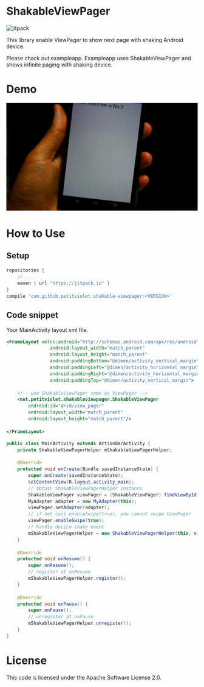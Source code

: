 # ShakableViewPager

![jitpack](https://img.shields.io/github/tag/petitviolet/shakable-viewpager.svg?label=JitPack)

This library enable ViewPager to show next page with shaking Android device.

Please chack out exampleapp.
Exampleapp uses ShakableViewPager and shows infinite paging with shaking device.

# Demo

![demo.gif](./image/demo.gif)

# How to Use

## Setup

```groovy
repositories {
    // ...
    maven { url "https://jitpack.io" }
}
compile 'com.github.petitviolet:shakable-viewpager:<VERSION>'
```

## Code snippet

Your MainActivity layout xml file.

```xml
<FrameLayout xmlns:android="http://schemas.android.com/apk/res/android"
                android:layout_width="match_parent"
                android:layout_height="match_parent"
                android:paddingBottom="@dimen/activity_vertical_margin"
                android:paddingLeft="@dimen/activity_horizontal_margin"
                android:paddingRight="@dimen/activity_horizontal_margin"
                android:paddingTop="@dimen/activity_vertical_margin">

    <!-- use ShakableViewPager same as ViewPager -->
    <net.petitviolet.shakableviewpager.ShakableViewPager
        android:id="@+id/view_pager"
        android:layout_width="match_parent"
        android:layout_height="match_parent"/>

</FrameLayout>
```

```java
public class MainActivity extends ActionBarActivity {
    private ShakableViewPagerHelper mShakableViewPagerHelper;

    @Override
    protected void onCreate(Bundle savedInstanceState) {
        super.onCreate(savedInstanceState);
        setContentView(R.layout.activity_main);
        // obtain ShakableViewPagerHelper instance
        ShakableViewPager viewPager = (ShakableViewPager) findViewById(R.id.view_pager);
        MyAdapter adapter = new MyAdapter(this);
        viewPager.setAdapter(adapter);
        // if not call enableSwipe(true), you cannot swipe ViewPager
        viewPager.enableSwipe(true);
        // handle device shake event
        mShakableViewPagerHelper = new ShakableViewPagerHelper(this, viewPager);
    }

    @Override
    protected void onResume() {
        super.onResume();
        // register at onResume
        mShakableViewPagerHelper.register();
    }

    @Override
    protected void onPause() {
        super.onPause();
        // unregister at onPause
        mShakableViewPagerHelper.unregister();
    }
}
```

# License

This code is licensed under the Apache Software License 2.0.

